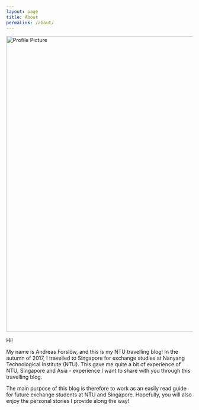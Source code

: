 ```yaml
---
layout: page
title: About
permalink: /about/
---
```


<img src="https://lh3.googleusercontent.com/7DU1qcdTNTkZay_lfz4VJsiUjhR_6-dhTrpNp3F49YoHGZMpCmwVRU_XSvuyQALBnsiy1YG2VckGFV6F7XoBcNnmWD0XIP0kcylIKsjCvn-k-M5gE7ZO7D_lk-kMexYoZh62MtPehQ" alt="Profile Picture" style="width: 800px;"/>

Hi!

My name is Andreas Forslöw, and this is my NTU travelling blog! In the autumn of 2017, I travelled to Singapore for exchange studies at Nanyang Technological Institute (NTU). This gave me quite a bit of experience of NTU, Singapore and Asia - experience I want to share with you through this travelling blog.

The main purpose of this blog is therefore to work as an easily read guide for future exchange students at NTU and Singapore. Hopefully, you will also enjoy the personal stories I provide along the way!
